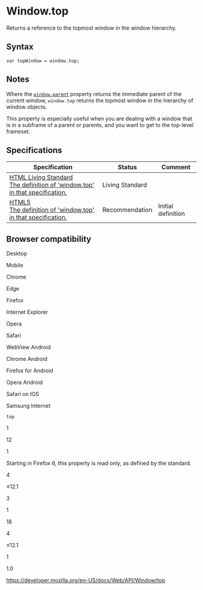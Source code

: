 Window.top
==========

Returns a reference to the topmost window in the window hierarchy.

Syntax
------

    var topWindow = window.top;

Notes
-----

Where the [`window.parent`](parent) property returns the immediate parent of the current window, `window.top` returns the topmost window in the hierarchy of window objects.

This property is especially useful when you are dealing with a window that is in a subframe of a parent or parents, and you want to get to the top-level frameset.

Specifications
--------------

<table><thead><tr class="header"><th>Specification</th><th>Status</th><th>Comment</th></tr></thead><tbody><tr class="odd"><td><a href="https://html.spec.whatwg.org/multipage/browsers.html#dom-top">HTML Living Standard<br />
<span class="small">The definition of 'window.top' in that specification.</span></a></td><td><span class="spec-living">Living Standard</span></td><td></td></tr><tr class="even"><td><a href="https://www.w3.org/TR/html52/browsers.html#dom-top">HTML5<br />
<span class="small">The definition of 'window.top' in that specification.</span></a></td><td><span class="spec-rec">Recommendation</span></td><td>Initial definition</td></tr></tbody></table>

Browser compatibility
---------------------

Desktop

Mobile

Chrome

Edge

Firefox

Internet Explorer

Opera

Safari

WebView Android

Chrome Android

Firefox for Android

Opera Android

Safari on IOS

Samsung Internet

`top`

1

12

1

Starting in Firefox 6, this property is read only, as defined by the standard.

4

≤12.1

3

1

18

4

≤12.1

1

1.0

<a href="https://developer.mozilla.org/en-US/docs/Web/API/Window/top" class="_attribution-link">https://developer.mozilla.org/en-US/docs/Web/API/Window/top</a>
